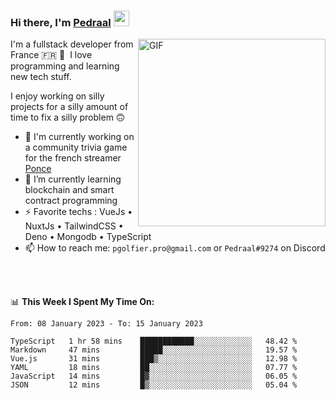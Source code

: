 ### Hi there, I'm <a href="https://pedraal.dev" target="_blank">Pedraal</a> <img src="https://media.giphy.com/media/hvRJCLFzcasrR4ia7z/giphy.gif" width="25px">
<img align="right" alt="GIF" src="https://pedraal.dev/avatar.png" width="300" height="300" />

I'm a fullstack developer from France 🇫🇷 🥖 &nbsp;I love programming and learning new
tech stuff.

I enjoy working on silly projects for a silly amount of time to fix a silly problem 🙃

- 🔭  I'm currently working on a community trivia game for the french streamer <a href="https://twitch.tv/ponce" target="_blank">Ponce</a>
- 🌱 I’m currently learning blockchain and smart contract programming
- ⚡ Favorite techs : VueJs &bull; NuxtJs &bull; TailwindCSS &bull; Deno &bull; Mongodb &bull; TypeScript
- 📫 How to reach me: `pgolfier.pro@gmail.com` or `Pedraal#9274` on Discord

<br>
<br>

📊 **This Week I Spent My Time On:**
<!--START_SECTION:waka-->

```text
From: 08 January 2023 - To: 15 January 2023

TypeScript   1 hr 58 mins    ████████████░░░░░░░░░░░░░   48.42 %
Markdown     47 mins         █████░░░░░░░░░░░░░░░░░░░░   19.57 %
Vue.js       31 mins         ███▒░░░░░░░░░░░░░░░░░░░░░   12.98 %
YAML         18 mins         ██░░░░░░░░░░░░░░░░░░░░░░░   07.77 %
JavaScript   14 mins         █▓░░░░░░░░░░░░░░░░░░░░░░░   06.05 %
JSON         12 mins         █▒░░░░░░░░░░░░░░░░░░░░░░░   05.04 %
```

<!--END_SECTION:waka-->
